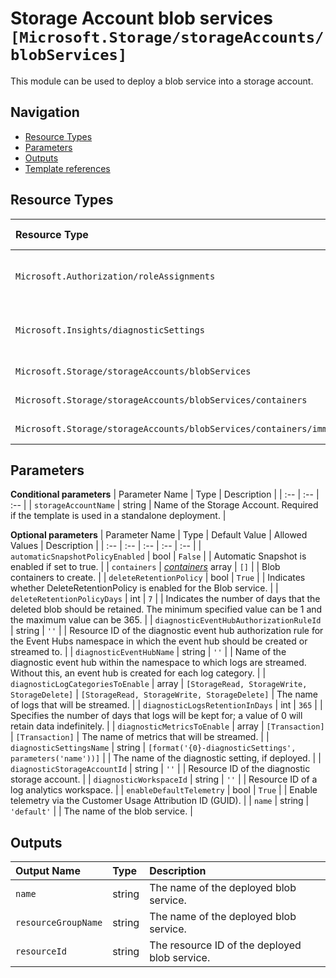 # Storage Account blob services `[Microsoft.Storage/storageAccounts/blobServices]`

This module can be used to deploy a blob service into a storage account.

## Navigation

- [Resource Types](#Resource-Types)
- [Parameters](#Parameters)
- [Outputs](#Outputs)
- [Template references](#Template-references)

## Resource Types

| Resource Type | API Version |
| :-- | :-- |
| `Microsoft.Authorization/roleAssignments` | 2021-04-01-preview |
| `Microsoft.Insights/diagnosticSettings` | 2021-05-01-preview |
| `Microsoft.Storage/storageAccounts/blobServices` | 2021-06-01 |
| `Microsoft.Storage/storageAccounts/blobServices/containers` | 2019-06-01 |
| `Microsoft.Storage/storageAccounts/blobServices/containers/immutabilityPolicies` | 2019-06-01 |

## Parameters

**Conditional parameters**
| Parameter Name | Type | Description |
| :-- | :-- | :-- |
| `storageAccountName` | string | Name of the Storage Account. Required if the template is used in a standalone deployment. |

**Optional parameters**
| Parameter Name | Type | Default Value | Allowed Values | Description |
| :-- | :-- | :-- | :-- | :-- |
| `automaticSnapshotPolicyEnabled` | bool | `False` |  | Automatic Snapshot is enabled if set to true. |
| `containers` | _[containers](containers/readme.md)_ array | `[]` |  | Blob containers to create. |
| `deleteRetentionPolicy` | bool | `True` |  | Indicates whether DeleteRetentionPolicy is enabled for the Blob service. |
| `deleteRetentionPolicyDays` | int | `7` |  | Indicates the number of days that the deleted blob should be retained. The minimum specified value can be 1 and the maximum value can be 365. |
| `diagnosticEventHubAuthorizationRuleId` | string | `''` |  | Resource ID of the diagnostic event hub authorization rule for the Event Hubs namespace in which the event hub should be created or streamed to. |
| `diagnosticEventHubName` | string | `''` |  | Name of the diagnostic event hub within the namespace to which logs are streamed. Without this, an event hub is created for each log category. |
| `diagnosticLogCategoriesToEnable` | array | `[StorageRead, StorageWrite, StorageDelete]` | `[StorageRead, StorageWrite, StorageDelete]` | The name of logs that will be streamed. |
| `diagnosticLogsRetentionInDays` | int | `365` |  | Specifies the number of days that logs will be kept for; a value of 0 will retain data indefinitely. |
| `diagnosticMetricsToEnable` | array | `[Transaction]` | `[Transaction]` | The name of metrics that will be streamed. |
| `diagnosticSettingsName` | string | `[format('{0}-diagnosticSettings', parameters('name'))]` |  | The name of the diagnostic setting, if deployed. |
| `diagnosticStorageAccountId` | string | `''` |  | Resource ID of the diagnostic storage account. |
| `diagnosticWorkspaceId` | string | `''` |  | Resource ID of a log analytics workspace. |
| `enableDefaultTelemetry` | bool | `True` |  | Enable telemetry via the Customer Usage Attribution ID (GUID). |
| `name` | string | `'default'` |  | The name of the blob service. |

## Outputs

| Output Name | Type | Description |
| :-- | :-- | :-- |
| `name` | string | The name of the deployed blob service. |
| `resourceGroupName` | string | The name of the deployed blob service. |
| `resourceId` | string | The resource ID of the deployed blob service. |


